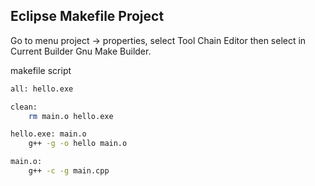 ## Eclipse Makefile Project

Go to menu project -> properties, select Tool Chain Editor then select in Current Builder Gnu Make Builder.   
   
makefile script
```sh
all: hello.exe

clean:
    rm main.o hello.exe

hello.exe: main.o
    g++ -g -o hello main.o

main.o:
    g++ -c -g main.cpp
```

